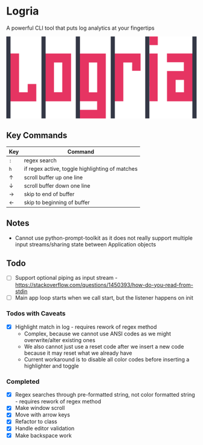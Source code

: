 # Logria
 A powerful CLI tool that puts log analytics at your fingertips

![Logria Logo](/branding/logria.png)

## Key Commands

| Key | Command |
|--|--|
| `:` | regex search |
| `h` | if regex active, toggle highlighting of matches |
| ↑ | scroll buffer up one line |
| ↓ | scroll buffer down one line |
| → | skip to end of buffer |
| ← | skip to beginning of buffer |

## Notes

- Cannot use python-prompt-toolkit as it does not really support multiple input streams/sharing state between Application objects

## Todo

- [ ] Support optional piping as input stream - https://stackoverflow.com/questions/1450393/how-do-you-read-from-stdin
- [ ] Main app loop starts when we call start, but the listener happens on init

### Todos with Caveats

- [x] Highlight match in log - requires rework of regex method
  - Complex, because we cannot use ANSI codes as we might overwrite/alter existing ones
  - We also cannot just use a reset code after we insert a new code because it may reset what we already have
  - Current workaround is to disable all color codes before inserting a highlighter and toggle

### Completed

- [x] Regex searches through pre-formatted string, not color formatted string - requires rework of regex method
- [x] Make window scroll
- [x] Move with arrow keys
- [x] Refactor to class
- [x] Handle editor validation
- [x] Make backspace work